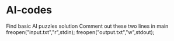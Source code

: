 # AI-codes
Find basic AI puzzles solution 
Comment out these two lines in main
freopen("input.txt","r",stdin);
freopen("output.txt","w",stdout);
